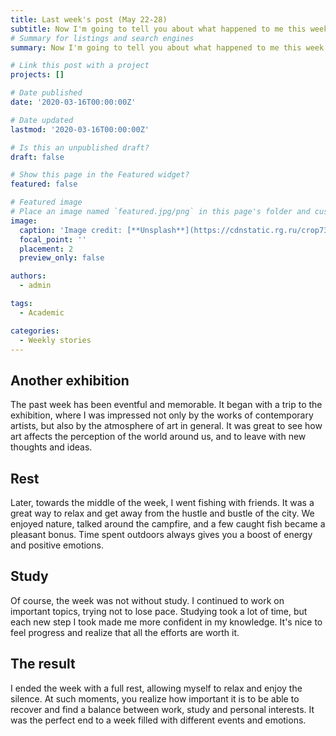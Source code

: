 ```yaml
---
title: Last week's post (May 22-28)
subtitle: Now I'm going to tell you about what happened to me this week...
# Summary for listings and search engines
summary: Now I'm going to tell you about what happened to me this week...

# Link this post with a project
projects: []

# Date published
date: '2020-03-16T00:00:00Z'

# Date updated
lastmod: '2020-03-16T00:00:00Z'

# Is this an unpublished draft?
draft: false

# Show this page in the Featured widget?
featured: false

# Featured image
# Place an image named `featured.jpg/png` in this page's folder and customize its options here.
image:
  caption: 'Image credit: [**Unsplash**](https://cdnstatic.rg.ru/crop735x414/uploads/images/135/37/51/ponchik-1000.jpg)'
  focal_point: ''
  placement: 2
  preview_only: false

authors:
  - admin

tags:
  - Academic

categories:
  - Weekly stories
---
```

## Another exhibition

The past week has been eventful and memorable. It began with a trip to the exhibition, where I was impressed not only by the works of contemporary artists, but also by the atmosphere of art in general. It was great to see how art affects the perception of the world around us, and to leave with new thoughts and ideas. 

## Rest

Later, towards the middle of the week, I went fishing with friends. It was a great way to relax and get away from the hustle and bustle of the city. We enjoyed nature, talked around the campfire, and a few caught fish became a pleasant bonus. Time spent outdoors always gives you a boost of energy and positive emotions.

## Study

Of course, the week was not without study. I continued to work on important topics, trying not to lose pace. Studying took a lot of time, but each new step I took made me more confident in my knowledge. It's nice to feel progress and realize that all the efforts are worth it.

## The result

I ended the week with a full rest, allowing myself to relax and enjoy the silence. At such moments, you realize how important it is to be able to recover and find a balance between work, study and personal interests. It was the perfect end to a week filled with different events and emotions.

